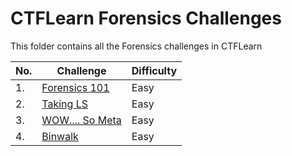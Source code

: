 # CTFLearn Forensics Challenges

This folder contains all the Forensics challenges in CTFLearn

|No. |Challenge        |Difficulty|
|----|-----------------|----------|
|1.  |<a href="https://github.com/sai-kantamuneni/CTFLearn-Walkthroughs/tree/main/Forensics/Forensics%20101">Forensics 101</a>|Easy|
|2.  |<a href="https://github.com/sai-kantamuneni/CTFLearn-Walkthroughs/tree/main/Forensics/Taking%20LS">Taking LS</a>|Easy|
|3.  |<a href="https://github.com/sai-kantamuneni/CTFLearn-Walkthroughs/tree/main/Forensics/WOW....%20So%20Meta">WOW.... So Meta</a>|Easy|
|4.  |<a href="https://github.com/sai-kantamuneni/CTFLearn-Walkthroughs/tree/main/Forensics/Binwalk">Binwalk</a>|Easy|

